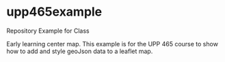 # upp465example
Repository Example for Class


Early learning center map. This example is for the UPP 465 course to show how to add and style geoJson data to a leaflet map. 
